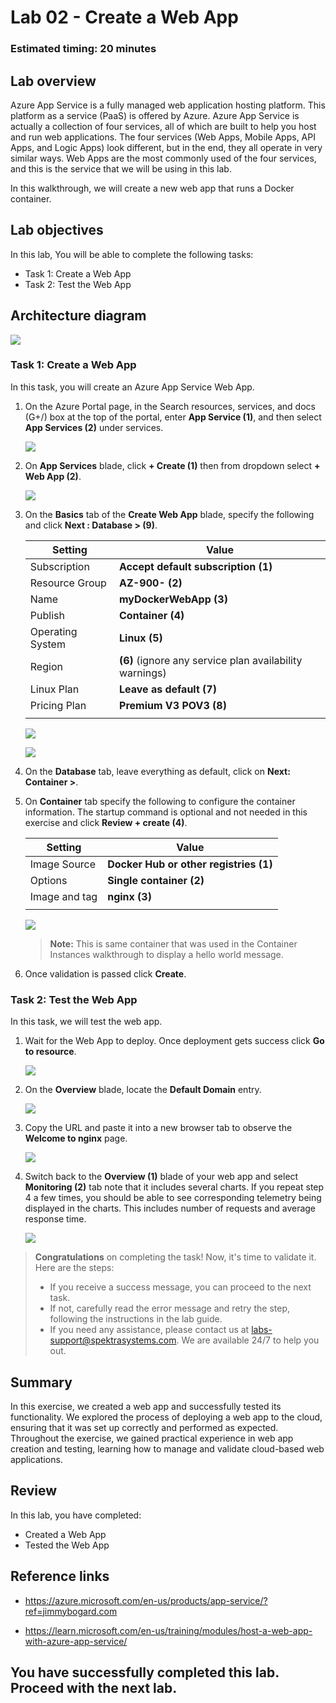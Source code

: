 # Lab 02 - Create a Web App

### Estimated timing: 20 minutes

## Lab overview

Azure App Service is a fully managed web application hosting platform. This platform as a service (PaaS) is offered by Azure. 
Azure App Service is actually a collection of four services, all of which are built to help you host and run web applications. The four services (Web Apps, Mobile Apps, API Apps, and Logic Apps) look different, but in the end, they all operate in very similar ways. Web Apps are the most commonly used of the four services, and this is the service that we will be using in this lab.

In this walkthrough, we will create a new web app that runs a Docker container. 

## Lab objectives

In this lab, You will be able to complete the following tasks:
+ Task 1: Create a Web App
+ Task 2: Test the Web App
  
## Architecture diagram

![](../images/az900lab02.PNG) 

### Task 1: Create a Web App
In this task, you will create an Azure App Service Web App.

1. On the Azure Portal page, in the Search resources, services, and docs (G+/) box at the top of the portal, enter **App Service (1)**, and then select **App Services (2)** under services.

   ![](../images/az-900-11.png) 

1. On **App Services** blade, click **+ Create (1)** then from dropdown select **+ Web App (2)**.

   ![](../images/az-900-12.png) 

1. On the **Basics** tab of the **Create Web App** blade, specify the following and click **Next : Database > (9)**.
 
    | Setting | Value |
    | -- | -- |
    | Subscription | **Accept default subscription (1)** |
    | Resource Group | **AZ-900-<inject key="DeploymentID" enableCopy="false"/>** **(2)** |
    | Name | **myDockerWebApp<inject key="DeploymentID" enableCopy="false"/> (3)** |
    | Publish | **Container (4)** |
    | Operating System | **Linux (5)** |
    | Region | **<inject key="Region" enableCopy="false"/>** **(6)** (ignore any service plan availability warnings) |
    | Linux Plan | **Leave as default (7)** |
    | Pricing Plan | **Premium V3 POV3 (8)** |
    |||

    ![](../images/az-900-15.png)

    ![](../images/az-900-16.png)

1. On the **Database** tab, leave everything as default, click on **Next: Container >**.

1. On **Container** tab specify the following to configure the container information. The startup command is optional and not needed in this exercise and click **Review + create (4)**.

    | Setting | Value |
    | -- | -- |
    | Image Source | **Docker Hub or other registries (1)** |
    | Options | **Single container (2)** |
    | Image and tag | **nginx (3)** |
    |||

    ![](./images/az-900-39.png)

    >**Note:** This is same container that was used in the Container Instances walkthrough to display a hello world message.

1. Once validation is passed click **Create**.

### Task 2: Test the Web App

In this task, we will test the web app.

1. Wait for the Web App to deploy. Once deployment gets success click **Go to resource**.

   ![](../images/lab2-image5.png)

1. On the **Overview** blade, locate  the **Default Domain** entry.

     ![](../images/lab2-image6.png)

1. Copy the URL and paste it into a new browser tab to observe the **Welcome to nginx** page.

    ![](images/labnew-02-5.png)

1. Switch back to the **Overview (1)** blade of your web app and select **Monitoring (2)** tab note that it includes several charts. If you repeat step 4 a few times, you should be able to see corresponding telemetry being displayed in the charts. This includes number of requests and average response time.

    ![](images/az-900-40.png)

> **Congratulations** on completing the task! Now, it's time to validate it. Here are the steps:
> - If you receive a success message, you can proceed to the next task.
> - If not, carefully read the error message and retry the step, following the instructions in the lab guide. 
> - If you need any assistance, please contact us at labs-support@spektrasystems.com. We are available 24/7 to help you out.

<validation step="4d77e5af-2938-4f15-8e4f-d313fef1f4a3" />

## Summary

In this exercise, we created a web app and successfully tested its functionality. We explored the process of deploying a web app to the cloud, ensuring that it was set up correctly and performed as expected. Throughout the exercise, we gained practical experience in web app creation and testing, learning how to manage and validate cloud-based web applications.

## Review
In this lab, you have completed:
- Created a Web App
- Tested the Web App

## Reference links

- https://azure.microsoft.com/en-us/products/app-service/?ref=jimmybogard.com

- https://learn.microsoft.com/en-us/training/modules/host-a-web-app-with-azure-app-service/

## You have successfully completed this lab. Proceed with the next lab.
